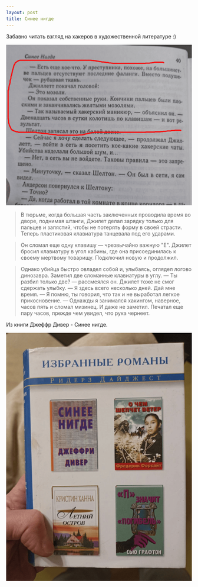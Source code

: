 ```yaml
---
layout: post
title: Синее нигде
---
```


Забавно читать взгляд на хакеров в художественной литературе :)

![](/./images/2024-03-18-blue-nowhere-1.png)

> В тюрьме, когда большая часть заключенных проводила время во дворе, поднимая штанги, Джилет делал зарядку только для пальцев и запястий, чтобы не потерять форму в своей страсти. Теперь пластиковая клавиатура танцевала под его ударами.

> Он сломал еще одну клавишу — чрезвычайно важную "Е". Джилет бросил клавиатуру в угол кабины, где она присоединилась к своему мертвому товарищу.
Подключил новую и продолжил.

> Однако убийца быстро овладел собой и, улыбаясь, оглядел логово динозавра. Заметил две сломанные клавиатуры в углу.
— Ты разбил только две? — рассмеялся он.
Джилет тоже не смог сдержать улыбку.
— Я здесь всего несколько дней. Дай мне время.
— Я помню, ты говорил, что так и не выработал легкое прикосновение.
— Однажды я занимался хакингом, наверное, часов пять и сломал мизинец. И даже не заметил. Печатал еще пару часов, прежде чем увидел, что рука чернеет.

Из книги Джеффр Дивер - Синее нигде.

![](/./images/2024-03-18-blue-nowhere-2.png)
